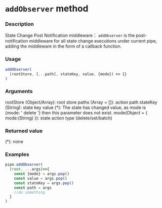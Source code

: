 # `addObserver` method

### Description
State Change Post Notification middleware：
`addObserver` is the post-notification middleware for all state change executions under current pipe, adding the middleware in the form of a callback function.
 

### Usage
```javascript
addObserver(
  (rootStore, [...path], stateKey, value, {mode}) => {}
)
```

### Arguments
rootStore (Object/Array): root store
paths (Array = []): action path
stateKey (String): state key
value (*): The state has changed value, as mode is {mode: ' delete '} then this parameter does not exist.
mode(Object = { mode:(String) }): state action type (delete/set/batch)

### Returned value
(*): none

### Examples
```javascript
pipe.addObserver(
  (root, ...args)=>{
    const {mode} = args.pop()
    const value = args.pop()
    const stateKey = args.pop()
    const path = args
    //do something
  }
)
```
